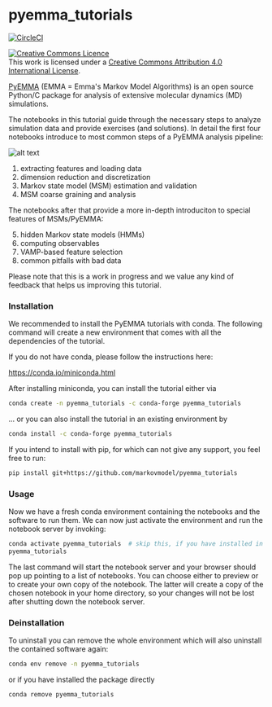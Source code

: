 # pyemma_tutorials

[![CircleCI](https://circleci.com/gh/markovmodel/pyemma_tutorials.svg?style=svg)](https://circleci.com/gh/markovmodel/pyemma_tutorials)

<a rel="license" href="http://creativecommons.org/licenses/by/4.0/"><img alt="Creative Commons Licence" style="border-width:0" src="https://i.creativecommons.org/l/by/4.0/88x31.png" /></a><br />This work is licensed under a <a rel="license" href="http://creativecommons.org/licenses/by/4.0/">Creative Commons Attribution 4.0 International License</a>.

[PyEMMA](http://pyemma.org) (EMMA = Emma's Markov Model Algorithms) is an open source Python/C package for analysis of extensive molecular dynamics (MD) simulations.

The notebooks in this tutorial guide through the necessary steps to analyze simulation data and provide exercises (and solutions). In detail the first four notebooks introduce to most common steps of a PyEMMA analysis pipeline:

![alt text](https://ftp.imp.fu-berlin.de/pub/cmb-data/pentapeptide-320.png)


1. extracting features and loading data
2. dimension reduction and discretization
3. Markov state model (MSM) estimation and validation
4. MSM coarse graining and analysis

The notebooks after that provide a more in-depth introduciton to special features of MSMs/PyEMMA:

5. hidden Markov state models (HMMs)
6. computing observables
7. VAMP-based feature selection
8. common pitfalls with bad data

Please note that this is a work in progress and we value any kind of feedback that helps us improving this tutorial.

### Installation
We recommended to install the PyEMMA tutorials with conda. The following command will create a new environment that comes with all the dependencies of the tutorial.

If you do not have conda, please follow the instructions here:

https://conda.io/miniconda.html

After installing miniconda, you can install the tutorial either via

```bash
conda create -n pyemma_tutorials -c conda-forge pyemma_tutorials
```

... or you can also install the tutorial in an existing environment by

``` bash
conda install -c conda-forge pyemma_tutorials
```

If you intend to install with pip, for which can not give any support, you feel free to run:

``` bash
pip install git+https://github.com/markovmodel/pyemma_tutorials
```

### Usage
Now we have a fresh conda environment containing the notebooks and the software to run them. We can now just activate the environment
and run the notebook server by invoking:

```bash
conda activate pyemma_tutorials  # skip this, if you have installed in your root environment or used pip to install.
pyemma_tutorials
```

The last command will start the notebook server and your browser should pop up pointing to a list of notebooks. You can choose either to preview or to create your
own copy of the notebook. The latter will create a copy of the chosen notebook in your home directory, so your changes will not be lost after shutting down the notebook server.

### Deinstallation

To uninstall you can remove the whole environment which will also uninstall the contained software again:
``` bash
conda env remove -n pyemma_tutorials
```

or if you have installed the package directly

``` bash
conda remove pyemma_tutorials
```

